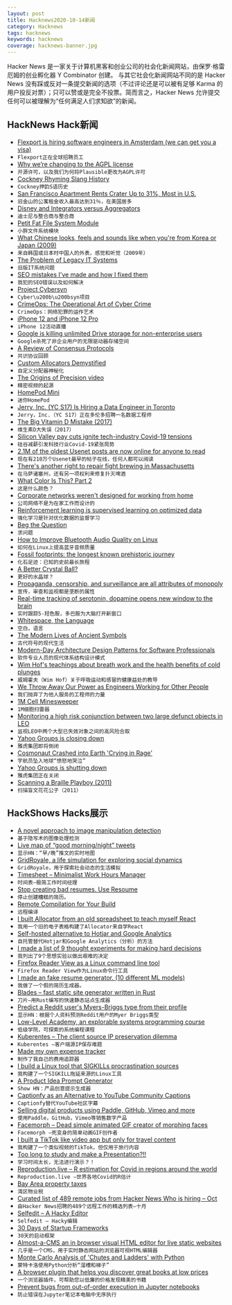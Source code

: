 ```yaml
---
layout: post
title: Hacknews2020-10-14新闻
category: Hacknews
tags: hacknews
keywords: hacknews
coverage: hacknews-banner.jpg
---
```


Hacker News 是一家关于计算机黑客和创业公司的社会化新闻网站，由保罗·格雷厄姆的创业孵化器 Y Combinator 创建。
与其它社会化新闻网站不同的是 Hacker News 没有踩或反对一条提交新闻的选项（不过评论还是可以被有足够 Karma 的用户投反对票）；只可以赞或是完全不投票。简而言之，Hacker News 允许提交任何可以被理解为“任何满足人们求知欲”的新闻。

## HackNews Hack新闻


- [Flexport is hiring software engineers in Amsterdam (we can get you a visa)](https://www.flexport.com/careers/department/engineering)
- `Flexport正在全球招聘员工`
- [Why we’re changing to the AGPL license](https://plausible.io/blog/open-source-licenses)
- `开源许可，以及我们为何将Plausible更改为AGPL许可`
- [Cockney Rhyming Slang History](https://romanroadlondon.com/cockney-rhyming-slang-history/)
- `Cockney押韵S语历史`
- [San Francisco Apartment Rents Crater Up to 31%, Most in U.S.](https://www.bloomberg.com/news/articles/2020-10-13/san-francisco-studio-apartment-rents-plunge-31-most-in-u-s)
- `旧金山的公寓租金收入最高达到31％，在美国居多`
- [Disney and Integrators versus Aggregators](https://stratechery.com/2020/disneys-integration/)
- `迪士尼与整合商与整合商`
- [Petit Fat File System Module](http://elm-chan.org/fsw/ff/00index_p.html)
- `小胖文件系统模块`
- [What Chinese looks, feels and sounds like when you're from Korea or Japan (2009)](http://www.pagef30.com/2009/03/what-chinese-looks-feels-and-sounds.html)
- `来自韩国或日本时中国人的外表，感觉和听觉（2009年）`
- [The Problem of Legacy IT Systems](https://spectrum.ieee.org/podcast/computing/it/the-problem-of-old-code-and-older-coders)
- `旧版IT系统问题`
- [SEO mistakes I've made and how I fixed them](https://blog.maximeheckel.com/posts/seo-mistakes-i-have-made-and-how-i-fixed-them/)
- `我犯的SEO错误以及如何解决`
- [Project Cybersyn](https://en.wikipedia.org/wiki/Project_Cybersyn)
- `Cyber\u200b\u200bsyn项目`
- [CrimeOps: The Operational Art of Cyber Crime](https://sec.okta.com/articles/2020/08/crimeops-operational-art-cyber-crime)
- `CrimeOps：网络犯罪的运作艺术`
- [iPhone 12 and iPhone 12 Pro](https://www.apple.com/)
- `iPhone 12活动直播`
- [Google is killing unlimited Drive storage for non-enterprise users](https://petapixel.com/2020/10/12/google-is-killing-unlimited-drive-storage-for-non-enterprise-users/)
- `Google杀死了非企业用户的无限驱动器存储空间`
- [A Review of Consensus Protocols](https://thomasvilhena.com/2020/10/a-review-of-consensus-protocols)
- `共识协议回顾`
- [Custom Allocators Demystified](https://slembcke.github.io/2020/10/12/CustomAllocators.html)
- `自定义分配器神秘化`
- [The Origins of Precision video](https://www.youtube.com/watch?v=gNRnrn5DE58)
- `精密视频的起源`
- [HomePod Mini](https://www.apple.com/homepod-mini/)
- `迷你HomePod`
- [Jerry, Inc. (YC S17) Is Hiring a Data Engineer in Toronto](https://apply.workable.com/jerry/j/40B463400F/)
- `Jerry，Inc.（YC S17）正在多伦多招聘一名数据工程师`
- [The Big Vitamin D Mistake (2017)](https://www.ncbi.nlm.nih.gov/pmc/articles/PMC5541280/)
- `维生素D大失误（2017）`
- [Silicon Valley pay cuts ignite tech-industry Covid-19 tensions](https://www.wsj.com/articles/silicon-valley-pay-cuts-ignite-tech-industry-covid-19-tensions-11602435601)
- `硅谷减薪引发科技行业Covid-19紧张局势`
- [2.1M of the oldest Usenet posts are now online for anyone to read](https://www.vice.com/en/article/pky7km/usenet-archive-utzoo-online)
- `现在有210万个Usenet最早的帖子在线，任何人都可以阅读`
- [There's another right to repair fight brewing in Massachusetts](https://www.thedrive.com/news/36980/theres-another-huge-right-to-repair-fight-brewing-in-massachusetts)
- `在马萨诸塞州，还有另一项权利来修复扑灭啤酒`
- [What Color Is This? Part 2](https://multithreaded.stitchfix.com/blog/2020/10/13/what-color-is-this-part-2/)
- `这是什么颜色？`
- [Corporate networks weren't designed for working from home](https://arstechnica.com/?p=1713067)
- `公司网络不是为在家工作而设计的`
- [Reinforcement learning is supervised learning on optimized data](https://bair.berkeley.edu/blog/2020/10/13/supervised-rl/)
- `强化学习是针对优化数据的监督学习`
- [Beg the Question](http://begthequestion.info)
- `求问题`
- [How to Improve Bluetooth Audio Quality on Linux](https://kn100.me/improving-bluetooth-audio-linux/)
- `如何在Linux上提高蓝牙音频质量`
- [Fossil footprints: the longest known prehistoric journey](https://theconversation.com/fossil-footprints-the-fascinating-story-behind-the-longest-known-prehistoric-journey-147520)
- `化石足迹：已知的史前最长旅程`
- [A Better Crystal Ball?](https://www.foreignaffairs.com/articles/united-states/2020-10-13/better-crystal-ball?utm_medium=newsletters&utm_source=press_release&utm_campaign=&utm_content=20201013&utm_term=PressCFR%2C%20Members%2C%20and%20Staff)
- `更好的水晶球？`
- [Propaganda, censorship, and surveillance are all attributes of monopoly](https://joindiaspora.com/posts/7bfcf170eefc013863fa002590d8e506)
- `宣传，审查和监视都是垄断的属性`
- [Real-time tracking of serotonin, dopamine opens new window to the brain](https://newatlas.com/medical/serotonin-dopamine-real-time-tracking-brain/)
- `实时跟踪5-羟色胺，多巴胺为大脑打开新窗口`
- [Whitespace, the Language](http://bewatermyfriend.org/p/2020/000/)
- `空白，语言`
- [The Modern Lives of Ancient Symbols](https://www.discovermagazine.com/planet-earth/the-modern-lives-of-ancient-symbols)
- `古代符号的现代生活`
- [Modern-Day Architecture Design Patterns for Software Professionals](https://medium.com/better-programming/modern-day-architecture-design-patterns-for-software-professionals-9056ee1ed977)
- `软件专业人员的现代体系结构设计模式`
- [Wim Hof's teachings about breath work and the health benefits of cold plunges](https://www.outsideonline.com/2417379/wim-hof-method)
- `威姆霍夫（Wim Hof）关于呼吸运动和感冒的健康益处的教导`
- [We Throw Away Our Power as Engineers Working for Other People](https://medium.com/better-programming/we-throw-away-our-power-as-engineers-working-for-other-people-8aeb36fca691)
- `我们抛弃了为他人服务的工程师的力量`
- [1M Cell Minesweeper](https://bl.ocks.org/texodus/96a9ed60d0250f7d3187c0fed5f5b78c)
- `1M细胞扫雷器`
- [Monitoring a high risk conjunction between two large defunct objects in LEO](https://twitter.com/LeoLabs_Space/status/1316147305125490694)
- `监视LEO中两个大型已失效对象之间的高风险合取`
- [Yahoo Groups is closing down](https://uk.help.yahoo.com/kb/groups/SLN35505.html)
- `雅虎集团即将倒闭`
- [Cosmonaut Crashed into Earth 'Crying in Rage'](https://www.npr.org/sections/krulwich/2011/05/02/134597833/cosmonaut-crashed-into-earth-crying-in-rage)
- `宇航员坠入地球“愤怒地哭泣”`
- [Yahoo Groups is shutting down](https://www.yahoo.com/entertainment/yahoo-announces-shutdown-social-platform-034108123.html)
- `雅虎集团正在关闭`
- [Scanning a Braille Playboy (2011)](http://blog.archive.org/2011/08/17/scanning-a-braille-playboy/)
- `扫描盲文花花公子（2011）`


## HackShows Hacks展示

- [ A novel approach to image manipulation detection](https://github.com/dennis-tra/image-stego)
- `基于隐写术的图像处理检测`
- [ Live map of “good morning/night” tweets](http://wakingandsleeping-globe.glitch.me/)
- `显示HN：“早/晚”推文的实时地图`
- [ GridRoyale, a life simulation for exploring social dynamics](https://github.com/cool-RR/grid_royale)
- `GridRoyale，用于探索社会动态的生活模拟`
- [ Timesheet – Minimalist Work Hours Manager](https://timesheet.js.org/)
- `时间表–极简工作时间经理`
- [ Stop creating bad resumes. Use Resoume](https://resoume.com)
- `停止创建糟糕的简历。`
- [ Remote Compilation for Your Build](https://stormyapp.com)
- `远程编译`
- [ I built Allocator from an old spreadsheet to teach myself React](https://allocator.app/)
- `我用一个旧的电子表格构建了Allocator来自学React`
- [ Self-hosted alternative to Hotjar and Google Analytics](https://www.usertrack.net/)
- `自托管替代Hotjar和Google Analytics（分析）的方法`
- [ I made a list of 9 thought experiments for making hard decisions](https://vasilishynkarenka.com/how-to-make-hard-decisions/)
- `我列出了9个思想实验以做出艰难的决定`
- [ Firefox Reader View as a Linux command line tool](https://github.com/eafer/rdrview)
- `Firefox Reader View作为Linux命令行工具`
- [ I made an fake resume generator. (10 different ML models)](https://fake.jsonresume.org/?)
- `我做了一个假的简历生成器。 `
- [ Blades – fast static site generator written in Rust](https://www.getblades.org/)
- `刀片–用Rust编写的快速静态站点生成器`
- [ Predict a Reddit user's Myers-Briggs type from their profile](https://gimmeserendipity.com/mbtimodel/reddit/)
- `显示HN：根据个人资料预测Reddit用户的Myer Briggs类型`
- [ Low-Level Academy, an explorable systems programming course](https://lowlvl.org/tcp-ip-fundamentals/exchanging-messages)
- `低级学院，可探索的系统编程课程`
- [ Kuberentes – The client source IP preservation dilemma](https://elsesiy.com/blog/kubernetes-client-source-ip-dilemma)
- `Kuberentes –客户端源IP保存难题`
- [ Made my own expense tracker](https://www.spendyt.com)
- `制作了我自己的费用追踪器`
- [ I build a Linux tool that SIGKILLs procrastination sources](https://github.com/simonfrey/killer)
- `我构建了一个SIGKILL拖延来源的Linux工具`
- [ A Product Idea Prompt Generator](https://prompts.productideas.co/)
- `Show HN：产品创意提示生成器`
- [ Captionfy as an Alternative to YouTube Community Captions](https://captionfy.io)
- `Captionfy替代YouTube社区字幕`
- [ Selling digital products using Paddle, GitHub, Vimeo and more](https://freek.dev/1789-selling-digital-products-using-laravel-part-1-intro-a-tour-of-spatiebe)
- `使用Paddle，GitHub，Vimeo等销售数字产品`
- [ Facemorph – Dead simple animated GIF creator of morphing faces](https://github.com/whatl3y/facemorph)
- `Facemorph –死变身的简单动画GIF创作者`
- [ I built a TikTok like video app but only for travel content](https://www.wandrnow.com/)
- `我构建了一个类似视频的TikTok，但仅用于旅行内容`
- [ Too long to study and make a Presentation?!!](item?id=24764451)
- `学习时间太长，无法进行演示？！`
- [ Reproduction.live – R estimation for Covid in regions around the world](https://reproduction.live)
- `Reproduction.live –世界各地Covid的R估计`
- [ Bay Area property taxes](https://www.officialdata.org/ca-property-tax/#37.436924332841826,-122.14322268962862,18)
- `湾区物业税`
- [ Curated list of 489 remote jobs from Hacker News Who is hiring – Oct](https://docs.google.com/spreadsheets/d/1NVzygGYTmF3g_VPAh4lXhy3eu6PvxyyUgg-Jy_6BiII)
- `由Hacker News招聘的489个远程工作的精选列表–十月`
- [ Selfedit – A Hacky Editor](https://github.com/shakna-israel/selfedit)
- `Selfedit – Hacky编辑`
- [ 30 Days of Startup Frameworks](https://www.30startupframeworks.com/)
- `30天的启动框架`
- [ Almost-a-CMS an in browser visual HTML editor for live static websites](http://softaccel.net/aacms/)
- `几乎是一个CMS，用于实时静态网站的浏览器可视HTML编辑器`
- [ Monte Carlo Analysis of 'Chutes and Ladders' with Python](https://cbpowell.wordpress.com/2020/10/13/monte-carlo-analysis-of-chutes-ladders-with-python/)
- `蒙特卡洛使用Python分析“溜槽和梯子”`
- [ A browser plugin that helps you discover great books at low prices](https://www.bbboookkksss.com/)
- `一个浏览器插件，可帮助您以低廉的价格发现精美的书籍`
- [ Prevent bugs from out-of-order execution in Jupyter notebooks](https://github.com/nbsafety-project/nbsafety)
- `防止错误在Jupyter笔记本电脑中无序执行`

